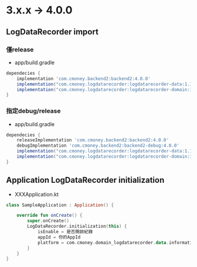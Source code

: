 # 3.x.x -> 4.0.0

## LogDataRecorder import

### 僅release

- app/build.gradle

```groovy
dependecies {
	implementation 'com.cmoney.backend2:backend2:4.0.0'
	implementation("com.cmoney.logdatarecorder:logdatarecorder-data:1.1.0")
	implementation("com.cmoney.logdatarecorder:logdatarecorder-domain:1.1.0")
}
```

### 指定debug/release

- app/build.gradle

```groovy
dependecies {
	releaseImplementation 'com.cmoney.backend2:backend2:4.0.0'
	debugImplementation 'com.cmoney.backend2:backend2-debug:4.0.0'
	implementation("com.cmoney.logdatarecorder:logdatarecorder-data:1.1.0")
	implementation("com.cmoney.logdatarecorder:logdatarecorder-domain:1.1.0")
}
```

## Application LogDataRecorder initialization

- XXXApplication.kt

```kotlin
class SampleApplication : Application() {

    override fun onCreate() {
        super.onCreate()
        LogDataRecorder.initialization(this) {
            isEnable = 是否開啟紀錄
            appId = 你的AppId
            platform = com.cmoney.domain_logdatarecorder.data.information.Platform.Android
        }
    }
}
```
